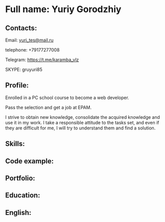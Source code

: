# Full name: Yuriy Gorodzhiy

## Contacts:
Email: yuri_tes@mail.ru

telephone: +79177277008

Telegram: https://t.me/karamba_vlz

SKYPE: gruyuri85
## Profile:
Enrolled in a PC school course to become a web developer.

Pass the selection and get a job at EPAM.

I strive to obtain new knowledge, consolidate the acquired knowledge and use it in my work.
I take a responsible attitude to the tasks set, and even if they are difficult for me, I will try to understand them and find a solution.

## Skills:


## Code example:

## Portfolio:

## Education:

## English:
